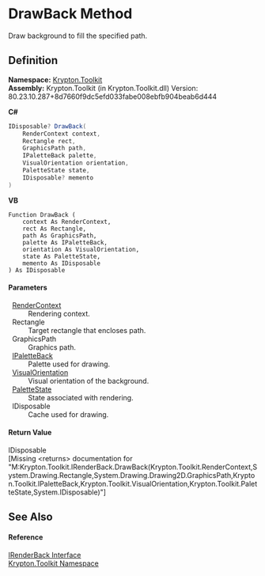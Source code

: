 # DrawBack Method


Draw background to fill the specified path.



## Definition
**Namespace:** <a href="79d2eac2-21f4-54ff-7552-b20c33c30600.md">Krypton.Toolkit</a>  
**Assembly:** Krypton.Toolkit (in Krypton.Toolkit.dll) Version: 80.23.10.287+8d7660f9dc5efd033fabe008ebfb904beab6d444

**C#**
``` C#
IDisposable? DrawBack(
	RenderContext context,
	Rectangle rect,
	GraphicsPath path,
	IPaletteBack palette,
	VisualOrientation orientation,
	PaletteState state,
	IDisposable? memento
)
```
**VB**
``` VB
Function DrawBack ( 
	context As RenderContext,
	rect As Rectangle,
	path As GraphicsPath,
	palette As IPaletteBack,
	orientation As VisualOrientation,
	state As PaletteState,
	memento As IDisposable
) As IDisposable
```



#### Parameters
<dl><dt>  <a href="ef60a5af-08ff-7a94-87f5-362a7e392cd4.md">RenderContext</a></dt><dd>Rendering context.</dd><dt>  Rectangle</dt><dd>Target rectangle that encloses path.</dd><dt>  GraphicsPath</dt><dd>Graphics path.</dd><dt>  <a href="36bc0bae-d9ca-1219-47ea-a9f0b3123d00.md">IPaletteBack</a></dt><dd>Palette used for drawing.</dd><dt>  <a href="d38051f8-c2cc-e81c-0029-02f7ad46f2fa.md">VisualOrientation</a></dt><dd>Visual orientation of the background.</dd><dt>  <a href="93e626cd-00cf-240e-06c6-ab4d47e982ba.md">PaletteState</a></dt><dd>State associated with rendering.</dd><dt>  IDisposable</dt><dd>Cache used for drawing.</dd></dl>

#### Return Value
IDisposable  
\[Missing &lt;returns&gt; documentation for "M:Krypton.Toolkit.IRenderBack.DrawBack(Krypton.Toolkit.RenderContext,System.Drawing.Rectangle,System.Drawing.Drawing2D.GraphicsPath,Krypton.Toolkit.IPaletteBack,Krypton.Toolkit.VisualOrientation,Krypton.Toolkit.PaletteState,System.IDisposable)"\]

## See Also


#### Reference
<a href="bd7eb0cb-6031-2b3c-9cd5-c61d25d34e5b.md">IRenderBack Interface</a>  
<a href="79d2eac2-21f4-54ff-7552-b20c33c30600.md">Krypton.Toolkit Namespace</a>  
